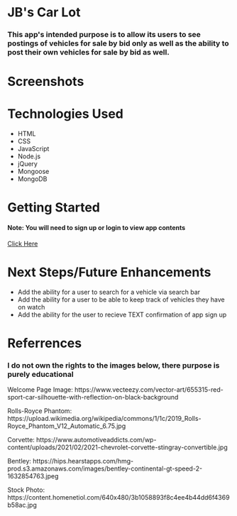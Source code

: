 <h1>JB's Car Lot</h1>
<h3>This app's intended purpose is to allow its users to see postings of vehicles for sale by bid only as well as the ability to post their own vehicles for sale by bid as well.</h3>

<h1>Screenshots</h1>

<h1>Technologies Used</h1>
<ul>
    <li>HTML</li>
    <li>CSS</li>
    <li>JavaScript</li>
    <li>Node.js</li>
    <li>jQuery</li>
    <li>Mongoose</li>
    <li>MongoDB</li>
</ul>

<h1>Getting Started</h1>
<h4>Note: You will need to sign up or login to view app contents</h4>
<a href="https://jbs-car-lot.herokuapp.com">Click Here</a>

<h1>Next Steps/Future Enhancements</h1>
<ul>
    <li>Add the ability for a user to search for a vehicle via search bar</li>
    <li>Add the ability for a user to be able to keep track of vehicles they have on watch</li>
    <li>Add the ability for the user to recieve TEXT confirmation of app sign up</li>
</ul>

<h1>Referrences</h1>
<h3>I do not own the rights to the images below, there purpose is purely educational</h3>
<p>Welcome Page Image: https://www.vecteezy.com/vector-art/655315-red-sport-car-silhouette-with-reflection-on-black-background</p>
<p>Rolls-Royce Phantom: https://upload.wikimedia.org/wikipedia/commons/1/1c/2019_Rolls-Royce_Phantom_V12_Automatic_6.75.jpg</p>
<p>Corvette: https://www.automotiveaddicts.com/wp-content/uploads/2021/02/2021-chevrolet-corvette-stingray-convertible.jpg</p>
<p>Bentley: https://hips.hearstapps.com/hmg-prod.s3.amazonaws.com/images/bentley-continental-gt-speed-2-1632854763.jpeg</p>
<p>Stock Photo: https://content.homenetiol.com/640x480/3b1058893f8c4ee4b44dd6f4369b58ac.jpg</p>